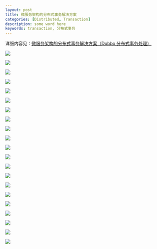 ```yaml
---
layout: post
title: 微服务架构的分布式事务解决方案
categories: [Distributed, Transaction]
description: some word here
keywords: transaction, 分布式事务
---
```


详细内容见：[微服务架构的分布式事务解决方案（Dubbo 分布式事务处理）](http://www.roncoo.com/course/view/7ae3d7eddc4742f78b0548aa8bd9ccdb)



![](https://github.com/zhangjinmiao/zhangjinmiao.github.io/raw/master/assets/images/2018/sw/1.png)

![](https://github.com/zhangjinmiao/zhangjinmiao.github.io/raw/master/assets/images/2018/sw/2.png)

![](https://github.com/zhangjinmiao/zhangjinmiao.github.io/raw/master/assets/images/2018/sw/3.png)

![](https://github.com/zhangjinmiao/zhangjinmiao.github.io/raw/master/assets/images/2018/sw/4.png)

![](https://github.com/zhangjinmiao/zhangjinmiao.github.io/raw/master/assets/images/2018/sw/5.png)

![](https://github.com/zhangjinmiao/zhangjinmiao.github.io/raw/master/assets/images/2018/sw/6.png)

![](https://github.com/zhangjinmiao/zhangjinmiao.github.io/raw/master/assets/images/2018/sw/7.png)

![](https://github.com/zhangjinmiao/zhangjinmiao.github.io/raw/master/assets/images/2018/sw/8.png)

![](https://github.com/zhangjinmiao/zhangjinmiao.github.io/raw/master/assets/images/2018/sw/9.png)

![](https://github.com/zhangjinmiao/zhangjinmiao.github.io/raw/master/assets/images/2018/sw/10.png)

![](https://github.com/zhangjinmiao/zhangjinmiao.github.io/raw/master/assets/images/2018/sw/11.png)

![](https://github.com/zhangjinmiao/zhangjinmiao.github.io/raw/master/assets/images/2018/sw/12.png)

![](https://github.com/zhangjinmiao/zhangjinmiao.github.io/raw/master/assets/images/2018/sw/13.png)

![](https://github.com/zhangjinmiao/zhangjinmiao.github.io/raw/master/assets/images/2018/sw/14.png)

![](https://github.com/zhangjinmiao/zhangjinmiao.github.io/raw/master/assets/images/2018/sw/15.png)

![](https://github.com/zhangjinmiao/zhangjinmiao.github.io/raw/master/assets/images/2018/sw/16.png)

![](https://github.com/zhangjinmiao/zhangjinmiao.github.io/raw/master/assets/images/2018/sw/17.png)

![](https://github.com/zhangjinmiao/zhangjinmiao.github.io/raw/master/assets/images/2018/sw/18.png)

![](https://github.com/zhangjinmiao/zhangjinmiao.github.io/raw/master/assets/images/2018/sw/19.png)

![](https://github.com/zhangjinmiao/zhangjinmiao.github.io/raw/master/assets/images/2018/sw/20.png)

![](https://github.com/zhangjinmiao/zhangjinmiao.github.io/raw/master/assets/images/2018/sw/21.png)
